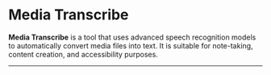 # Media Transcribe

**Media Transcribe** is a tool that uses advanced speech recognition models to automatically convert media files into text. It is suitable for note-taking, content creation, and accessibility purposes.

---